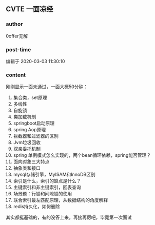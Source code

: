 ## CVTE 一面凉经
### author 
0offer无解
### post-time 

编辑于  2020-03-03 11:30:10
### content 
<div class="post-topic-des nc-post-content">
 <div>
  刚刚显示一面未通过，一面大概50分钟：
 </div>
 <div>
  <ol>
   <li>
    集合类，set原理
   </li>
   <li>
    多线性
   </li>
   <li>
    自旋锁
   </li>
   <li>
    类加载机制
   </li>
   <li>
    springboot启动原理
   </li>
   <li>
    spring Aop原理
   </li>
   <li>
    拦截器和过滤器的区别
    <br/>
   </li>
   <li>
    Jvm垃圾回收
   </li>
   <li>
    双亲委托机制
   </li>
   <li>
    spring 单例模式怎么实现的，两个bean循环依赖，spring能否管理？
   </li>
   <li>
    面向对象三大特点
   </li>
   <li>
    抽象类和接口
   </li>
   <li>
    mysql存储引擎，MyISAM和InnoDB区别
   </li>
   <li>
    索引是什么，索引的缺点是什么？
   </li>
   <li>
    主键索引和非主键索引，回表查询
   </li>
   <li>
    场景题：行锁和间隙锁的使用
    <br/>
   </li>
   <li>
    联合索引最左匹配原理，从数据结构的角度解释
   </li>
   <li>
    redis持久化，如何删除
   </li>
  </ol>
  其实都挺基础的，有的没答上来，再接再厉吧，毕竟第一次面试
  <span>
  </span>
  <br/>
 </div>
</div>
